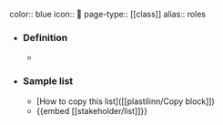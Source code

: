 color:: blue
icon:: 👀
page-type:: [[class]]
alias:: roles

- ### Definition 
  - 
- ### Sample list
  - [How to copy this list]([[plastilinn/Copy block]])
  - {{embed [[stakeholder/list]]}}



